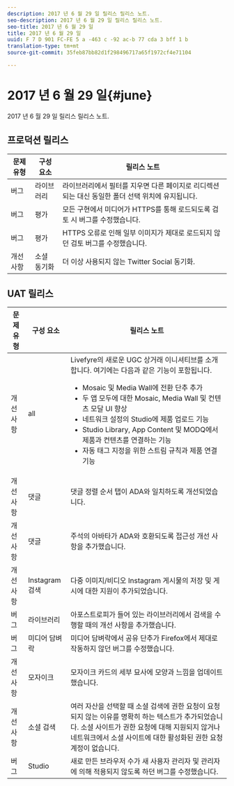 ```yaml
---
description: 2017 년 6 월 29 일 릴리스 릴리스 노트.
seo-description: 2017 년 6 월 29 일 릴리스 릴리스 노트.
seo-title: 2017 년 6 월 29 일
title: 2017 년 6 월 29 일
uuid: F 7 D 901 FC-FE 5 a -463 c -92 ac-b 77 cda 3 bff 1 b
translation-type: tm+mt
source-git-commit: 35feb87bb82d1f298496717a65f1972cf4e71104

---
```



# 2017 년 6 월 29 일{#june}

2017 년 6 월 29 일 릴리스 릴리스 노트.

## 프로덕션 릴리스

| **문제 유형** | **구성 요소** | **릴리스 노트** |
|---|---|---|
| 버그 | 라이브러리 | 라이브러리에서 필터를 지우면 다른 페이지로 리디렉션되는 대신 동일한 폴더 선택 위치에 유지됩니다. |
| 버그 | 평가 | 모든 구현에서 미디어가 HTTPS를 통해 로드되도록 검토 시 버그를 수정했습니다. |
| 버그 | 평가 | HTTPS 오류로 인해 일부 이미지가 제대로 로드되지 않던 검토 버그를 수정했습니다. |
| 개선 사항 | 소셜 동기화 | 더 이상 사용되지 않는 Twitter Social 동기화. |

## UAT 릴리스

| 문제 유형 | 구성 요소 | 릴리스 노트 |
|--- |--- |--- |
| 개선 사항 | all | Livefyre의 새로운 UGC 상거래 이니셔티브를 소개합니다. 여기에는 다음과 같은 기능이 포함됩니다. <br><ul><li>Mosaic 및 Media Wall에 전환 단추 추가</li><li> 두 앱 모두에 대한 Mosaic, Media Wall 및 컨텐츠 모달 UI 향상</li><li>네트워크 설정의 Studio에 제품 업로드 기능</li><li>Studio Library, App Content 및 MODQ에서 제품과 컨텐츠를 연결하는 기능</li><li>자동 태그 지정을 위한 스트림 규칙과 제품 연결 기능</li></ul> |
| 개선 사항 | 댓글 | 댓글 정렬 순서 탭이 ADA와 일치하도록 개선되었습니다. |
| 개선 사항 | 댓글 | 주석의 아바타가 ADA와 호환되도록 접근성 개선 사항을 추가했습니다. |
| 개선 사항 | Instagram 검색 | 다중 이미지/비디오 Instagram 게시물의 저장 및 게시에 대한 지원이 추가되었습니다. |
| 버그 | 라이브러리 | 아포스트로피가 들어 있는 라이브러리에서 검색을 수행할 때의 개선 사항을 추가했습니다. |
| 버그 | 미디어 담벼락 | 미디어 담벼락에서 공유 단추가 Firefox에서 제대로 작동하지 않던 버그를 수정했습니다. |
| 개선 사항 | 모자이크 | 모자이크 카드의 세부 묘사에 모양과 느낌을 업데이트했습니다. |
| 개선 사항 | 소셜 검색 | 여러 자산을 선택할 때 소셜 검색에 권한 요청이 요청되지 않는 이유를 명확히 하는 텍스트가 추가되었습니다. 소셜 사이트가 권한 요청에 대해 지원되지 않거나 네트워크에서 소셜 사이트에 대한 활성화된 권한 요청 계정이 없습니다. |
| 버그 | Studio | 새로 만든 브라우저 수가 새 사용자 관리자 및 관리자에 의해 적용되지 않도록 하던 버그를 수정했습니다. |


